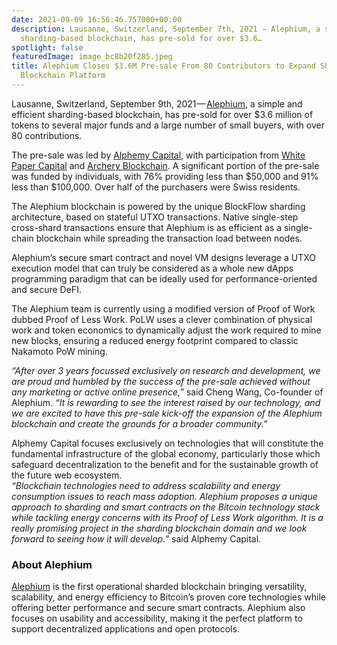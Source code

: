 ```yaml
---
date: 2021-09-09 16:56:46.757000+00:00
description: Lausanne, Switzerland, September 7th, 2021 — Alephium, a simple and efficient
  sharding-based blockchain, has pre-sold for over $3.6…
spotlight: false
featuredImage: image_bc8b20f285.jpeg
title: Alephium Closes $3.6M Pre-sale From 80 Contributors to Expand Sharded UTXO
  Blockchain Platform
---
```


Lausanne, Switzerland, September 9th, 2021 — <a href="https://alephium.org/" class="markup--anchor markup--p-anchor" data-href="https://alephium.org/" rel="noopener" target="_blank">Alephium</a>, a simple and efficient sharding-based blockchain, has pre-sold for over \$3.6 million of tokens to several major funds and a large number of small buyers, with over 80 contributions.

The pre-sale was led by <a href="https://alphemy.capital/" class="markup--anchor markup--p-anchor" data-href="https://alphemy.capital/" rel="noopener" target="_blank">Alphemy Capital</a>, with participation from <a href="https://www.whitepapercapital.com/" class="markup--anchor markup--p-anchor" data-href="https://www.whitepapercapital.com/" rel="noopener" target="_blank">White Paper Capital</a> and <a href="https://archery.fund/" class="markup--anchor markup--p-anchor" data-href="https://archery.fund/" rel="noopener" target="_blank">Archery Blockchain</a>. A significant portion of the pre-sale was funded by individuals, with 76% providing less than \$50,000 and 91% less than \$100,000. Over half of the purchasers were Swiss residents.

The Alephium blockchain is powered by the unique BlockFlow sharding architecture, based on stateful UTXO transactions. Native single-step cross-shard transactions ensure that Alephium is as efficient as a single-chain blockchain while spreading the transaction load between nodes.

Alephium’s secure smart contract and novel VM designs leverage a UTXO execution model that can truly be considered as a whole new dApps programming paradigm that can be ideally used for performance-oriented and secure DeFI.

The Alephium team is currently using a modified version of Proof of Work dubbed Proof of Less Work. PoLW uses a clever combination of physical work and token economics to dynamically adjust the work required to mine new blocks, ensuring a reduced energy footprint compared to classic Nakamoto PoW mining.

_“After over 3 years focussed exclusively on research and development, we are proud and humbled by the success of the pre-sale achieved without any marketing or active online presence,”_ said Cheng Wang, Co-founder of Alephium. _“It is rewarding to see the interest raised by our technology, and we are excited to have this pre-sale kick-off the expansion of the Alephium blockchain and create the grounds for a broader community.”_

Alphemy Capital focuses exclusively on technologies that will constitute the fundamental infrastructure of the global economy, particularly those which safeguard decentralization to the benefit and for the sustainable growth of the future web ecosystem.   
_“Blockchain technologies need to address scalability and energy consumption issues to reach mass adoption. Alephium proposes a unique approach to sharding and smart contracts on the Bitcoin technology stack while tackling energy concerns with its Proof of Less Work algorithm. It is a really promising project in the sharding blockchain domain and we look forward to seeing how it will develop.”_ said Alphemy Capital.

### **About Alephium**

<a href="https://alephium.org/" class="markup--anchor markup--p-anchor" data-href="https://alephium.org/" rel="noopener" target="_blank">Alephium</a> is the first operational sharded blockchain bringing versatility, scalability, and energy efficiency to Bitcoin’s proven core technologies while offering better performance and secure smart contracts. Alephium also focuses on usability and accessibility, making it the perfect platform to support decentralized applications and open protocols.
